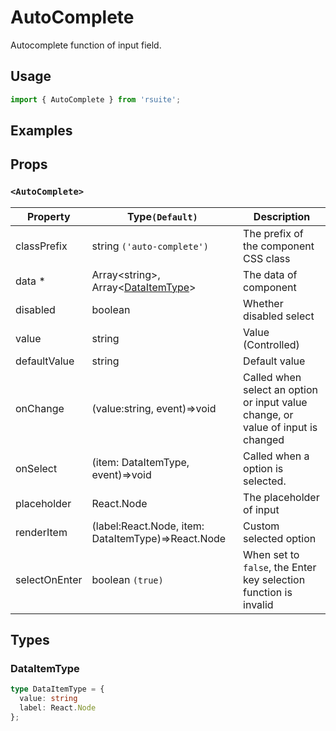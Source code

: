 # AutoComplete

Autocomplete function of input field.

## Usage

```js
import { AutoComplete } from 'rsuite';
```

## Examples

<!--{demo}-->

## Props

### `<AutoComplete>`

| Property      | Type`(Default)`                                                 | Description                                                                      |
| ------------- | --------------------------------------------------------------- | -------------------------------------------------------------------------------- |
| classPrefix   | string `('auto-complete')`                                      | The prefix of the component CSS class                                            |
| data \*       | Array&lt;string&gt;, Array&lt;[DataItemType](#DataItemType)&gt; | The data of component                                                            |
| disabled      | boolean                                                         | Whether disabled select                                                          |
| value         | string                                                          | Value (Controlled)                                                               |
| defaultValue  | string                                                          | Default value                                                                    |
| onChange      | (value:string, event)=>void                                     | Called when select an option or input value change, or value of input is changed |
| onSelect      | (item: DataItemType, event)=>void                               | Called when a option is selected.                                                |
| placeholder   | React.Node                                                      | The placeholder of input                                                         |
| renderItem    | (label:React.Node, item: DataItemType)=>React.Node              | Custom selected option                                                           |
| selectOnEnter | boolean `(true)`                                                | When set to `false`, the Enter key selection function is invalid                 |

## Types

### DataItemType

```ts
type DataItemType = {
  value: string
  label: React.Node
};
```
